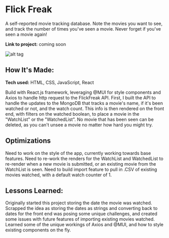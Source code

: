 # Flick Freak
A self-reported movie tracking database. Note the movies you want to see, and track the number of times you've seen a movie. Never forget if you've seen a movie again!

**Link to project:** coming soon

![alt tag](http://placecorgi.com/1200/210)

## How It's Made:

**Tech used:** HTML, CSS, JavaScript, React

Build with React.js framework, leveraging @MUI for style components and Axios to handle http request to the FlickFreak API. First, I built the API to handle the updates to the MongoDB that tracks a movie's name, if it's been watched or not, and the watch count. This info is then rendered on the front end, with filters on the watched boolean, to place a movie in the "WatchList" or the "WatchedList". No movie that has been seen can be deleted, as you can't unsee a movie no matter how hard you might try.

## Optimizations
Need to work on the style of the app, currently working towards base features.
Need to re-work the renders for the WatchList and WatchedList to re-render when a new movie is submitted, or an existing movie from the WatchList is seen.
Need to build import feature to pull in .CSV of existing movies watched, with a default watch counter of 1.

## Lessons Learned:

Originally started this project storing the date the movie was watched. Scrapped the idea as storing the dates as strings and converting back to dates for the front end was posing some unique challenges, and created some issues with future features of importing existing movies watched. Learned some of the unique workings of Axios and @MUI, and how to style existing components on the fly.